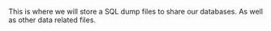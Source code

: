 This is where we will store a SQL dump files to share our databases. As well as other data related files.